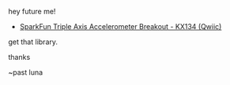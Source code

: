hey future me!

* [SparkFun Triple Axis Accelerometer Breakout - KX134 (Qwiic)](https://www.sparkfun.com/products/17589)

get that library.

thanks

~past luna
